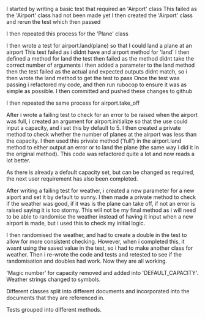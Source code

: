 I started by writing a basic test that required an 'Airport' class
This failed as the 'Airport' class had not been made yet
I then created the 'Airport' class and rerun the test which then passed

I then repeated this process for the 'Plane' class

I then wrote a test for airport.land(plane) so that I could land a plane at an airport
This test failed as i didnt have and airport method for 'land'
I then defined a method for land
the test then failed as the method didnt take the correct number of arguments
i then added a parameter to the land method
then the test failed as the actual and expected outputs didnt match, so i then wrote the land method to get the test to pass
Once the test was passing i refactored my code, and then run rubocop to ensure it was as simple as possible.
I then committed and pushed these changes to github

I then repeated the same process for airport.take_off

After i wrote a failing test to check for an error to be raised when the airport was full, i created an argument for airport.initialize so that the use could input a capacity, and i set this by default to 5. I then created a private method to check whether the number of planes at the airport was less than the capacity. I then used this private method ('full') in the airport.land method to either output an error or to land the plane (the same way i did it in the original  method). This code was refactored quite a lot and now reads a lot better.

As there is already a default capacity set, but can be changed as required, the next user requirement has also been completed.

After writing a failing test for weather, i created a new parameter for a new aiport and set it by default to sunny. I then made a private method to check if the weather was good, if it was is the plane can take off, if not an error is raised saying it is too stormy.
This will not be my final method as i will need to be able to randomise the weather instead of having it input when a new airport is made, but i used this to check my initial logic.

I then randomised the weather, and had to create a double in the test to allow for more consistent checking. However, when i completed this, it wasnt using the saved value in the test, so i had to make another class for weather. Then i re-wrote the code and tests and retested to see if the randomisation and doubles had work. Now they are all working.

'Magic number' for capacity removed and added into 'DEFAULT_CAPACITY'.
Weather strings changed to symbols.

Different classes split into different documents and incorporated into the documents that they are referenced in.

Tests grouped into different methods.  
